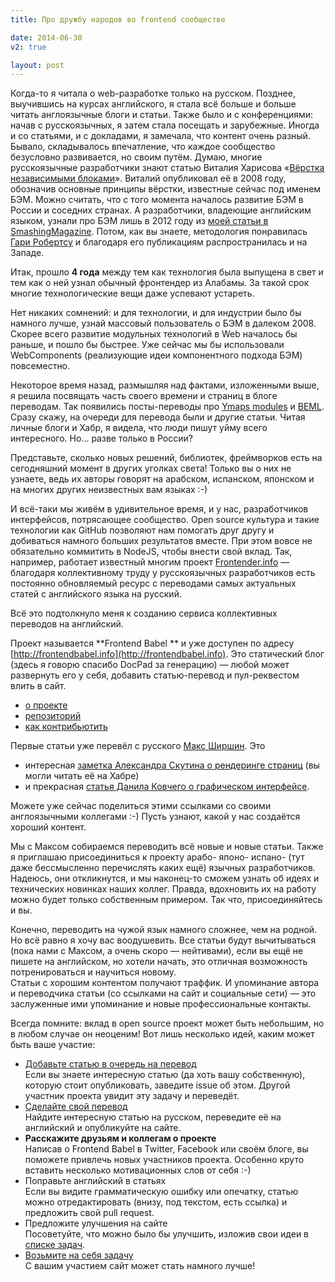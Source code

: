 ```yaml
---
title: Про дружбу народов во frontend сообществе

date: 2014-06-30
v2: true

layout: post
---
```


Когда-то я читала о web-разработке только на русском. Позднее, выучившись на курсах английского, я стала всё больше и
больше читать англоязычные блоги и статьи. Также было и с конференциями: начав с русскоязычных, я затем стала посещать и
зарубежные. Иногда и со статьями, и с
докладами, я замечала, что контент очень разный. Бывало, складывалось впечатление, что каждое сообщество безусловно
развивается, но своим путём.
<excerpt/>
Думаю, многие русскоязычные разработчики знают статью Виталия Харисова «[Вёрстка независимыми
блоками](http://vitaly.harisov.name/article/independent-blocks.html)».
Виталий опубликовал её в 2008 году, обозначив основные принципы вёрстки, известные сейчас под именем БЭМ. Можно считать,
что с того момента началось развитие БЭМ в России и соседних странах. А разработчики, владеющие английским языком,
узнали про БЭМ лишь в 2012 году из [моей статьи в
SmashingMagazine](http://www.smashingmagazine.com/2012/04/16/a-new-front-end-methodology-bem/).
Потом, как вы знаете, методология понравилась [Гари Робертсу](http://csswizardry.com/about/) и благодаря его публикациям распространилась и на Западе.

Итак, прошло **4 года** между тем как технология была выпущена в свет и тем как о ней узнал обычный фронтендер из Алабамы.
За такой срок многие технологические вещи даже успевают устареть.

Нет никаких сомнений: и для технологии, и для индустрии было бы намного лучше, узнай массовый пользователь о БЭМ в
далеком 2008. Скорее всего развитие модульных технологий в Web началось бы раньше, и пошло бы быстрее. Уже сейчас мы бы
использовали WebComponents (реализующие идеи компонентного подхода БЭМ) повсеместно.

Некоторое время назад, размышляя над фактами, изложенными выше, я решила посвящать часть своего времени и страниц в блоге
переводам. Так появились посты-переводы про [Ymaps modules](/en/issues/ym-modular-system) и
[BEML](/en/issues/beml-html-preprocessor). Сразу скажу, на очереди для перевода были и другие статьи. Читая личные блоги и
Хабр, я видела, что люди пишут уйму всего интересного. Но... разве только в России?

Представьте, сколько новых решений, библиотек, фреймворков есть на сегодняшний момент в других уголках света!
Только вы о них не узнаете, ведь их авторы говорят на арабском, испанском, японском и на многих других неизвестных вам
языках :-)

И всё-таки мы живём в удивительное время, и у нас, разработчиков интерфейсов, потрясающее сообщество. Open source
культура и такие технологии как GitHub позволяют нам помогать друг другу и добиваться намного больших результатов
вместе. При этом вовсе не обязательно коммитить в NodeJS, чтобы внести свой вклад. Так, например, работает известный многим
проект [Frontender.info](http://frontender.info/) — благодаря коллективному труду у русскоязычных разработчиков есть постоянно обновляемый ресурс с
переводами самых актуальных статей с английского языка на русский.

Всё это подтолкнуло меня к созданию сервиса коллективных переводов на английский.

Проект называется **Frontend Babel ** и уже доступен по адресу [http://frontendbabel.info](http://frontendbabel.info).
Это статический блог (здесь я говорю спасибо DocPad за генерацию) — любой может развернуть его у себя, добавить
статью-перевод и пул-реквестом влить в сайт.

- [о проекте](http://frontendbabel.info/about/)
- [репозиторий](https://github.com/frontendbabel/frontendbabel.github.com)
- [как контрибьютить](http://frontendbabel.info/how-to-contribute)

Первые статьи уже перевёл с русского [Макс Ширшин](https://www.google.com/+MaxShirshin). Это

- интересная [заметка Александра Скутина о рендеринге
  страниц](http://frontendbabel.info/articles/webpage-rendering-101) (вы могли читать её на Хабре)
- и прекрасная [статья Данила
  Ковчего о графическом интерфейсе](http://frontendbabel.info/articles/graphical-interface).

Можете уже сейчас поделиться этими
ссылками со своими англоязычными коллегами :-) Пусть узнают, какой у нас создаётся хороший контент.

Мы с Максом собираемся переводить всё новые и новые статьи. Также я приглашаю присоединиться к проекту арабо- японо-
испано- (тут даже бессмысленно перечислять каких ещё) язычных разработчиков. Надеюсь, они откликнутся, и мы наконец-то сможем узнать об
идеях и технических новинках наших коллег. Правда, вдохновить их на работу можно будет только собственным примером. Так
что, присоединяйтесь и вы.

Конечно, переводить на чужой язык намного сложнее, чем на родной. Но всё равно я хочу вас воодушевить. Все статьи
будут вычитываться (пока нами с Максом, а очень скоро — нейтивами), если вы ещё не пишете на английском, но хотели
начать, это отличная возможность потренироваться и научиться новому.<br/>
Статьи с хорошим контентом получают траффик. И упоминание автора и переводчика статьи (со ссылками на сайт и
социальные сети) — это заслуженные ими упоминание и новые профессиональные контакты.

Всегда помните: вклад в open source проект может быть небольшим, но в любом случае он неоценим! Вот лишь несколько идей,
каким может быть ваше участие:

- [Добавьте статью в очередь на
  перевод](https://github.com/frontendbabel/frontendbabel.github.com/issues/new)<br/>
  Если вы знаете интересную статью (да хоть вашу собственную), которую стоит опубликовать, заведите issue об этом. Другой
  участник проекта увидит эту задачу и переведёт.
- [Сделайте свой перевод](http://frontendbabel.info/how-to-contribute#push-new-translation)<br/>
  Найдите интересную статью на русском, переведите её на английский и опубликуйте на сайте.
- **Расскажите друзьям и коллегам о проекте**<br/>
  Написав о Frontend Babel в Twitter, Facebook или своём блоге, вы поможете привлечь новых участников проекта. Особенно
  круто вставить несколько мотивационных слов от себя :-)
- Поправьте английский в статьях<br/>
  Если вы видите грамматическую ошибку или опечатку, статью можно отредактировать (внизу, под текстом, есть ссылка) и
  предложить свой pull request.
- Предложите улучшения на сайте<br/>
  Посоветуйте, что можно было бы улучшить, изложив свои идеи в
  [списке
  задач](https://github.com/frontendbabel/frontendbabel.github.com/issues?labels=%40+Translation&state=open).
- [Возьмите на себя задачу](https://github.com/frontendbabel/frontendbabel.github.com/issues?labels=&page=1&state=open)<br/>
  С вашим участием сайт может стать намного лучше!
